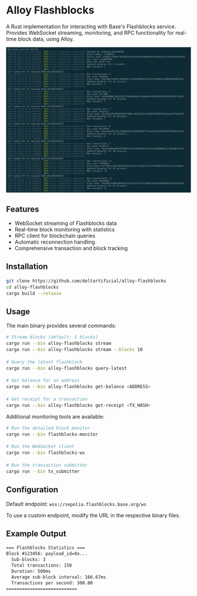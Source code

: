 # Alloy Flashblocks

A Rust implementation for interacting with Base's Flashblocks service. Provides WebSocket streaming, monitoring, and RPC functionality for real-time block data, using Alloy.

![Flashblocks Monitor](assets/image.png)

## Features

- WebSocket streaming of Flashblocks data
- Real-time block monitoring with statistics
- RPC client for blockchain queries
- Automatic reconnection handling
- Comprehensive transaction and block tracking

## Installation

```bash
git clone https://github.com/deltartificial/alloy-flashblocks
cd alloy-flashblocks
cargo build --release
```

## Usage

The main binary provides several commands:

```bash
# Stream blocks (default: 5 blocks)
cargo run --bin alloy-flashblocks stream
cargo run --bin alloy-flashblocks stream --blocks 10

# Query the latest flashblock
cargo run --bin alloy-flashblocks query-latest

# Get balance for an address
cargo run --bin alloy-flashblocks get-balance <ADDRESS>

# Get receipt for a transaction
cargo run --bin alloy-flashblocks get-receipt <TX_HASH>
```

Additional monitoring tools are available:

```bash
# Run the detailed block monitor
cargo run --bin flashblocks-monitor

# Run the WebSocket client
cargo run --bin flashblocks-ws

# Run the transaction submitter
cargo run --bin tx_submitter
```

## Configuration

Default endpoint: `wss://sepolia.flashblocks.base.org/ws`

To use a custom endpoint, modify the URL in the respective binary files.

## Example Output

```
=== Flashblocks Statistics ===
Block #123456: payload_id=0x...
  Sub-blocks: 3
  Total transactions: 150
  Duration: 500ms
  Average sub-block interval: 166.67ms
  Transactions per second: 300.00
===========================
```

